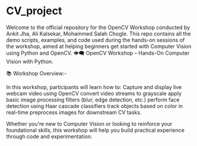 # CV_project
Welcome to the official repository for the OpenCV Workshop conducted by Ankit Jha, Ali Kalsekar, Mohammed Salah Chogle. This repo contains all the demo scripts, examples, and code used during the hands-on sessions of the workshop, aimed at helping beginners get started with Computer Vision using Python and OpenCV.
👁️‍🗨️ OpenCV Workshop – Hands-On Computer Vision with Python.

📚 Workshop Overview:- 

In this workshop, participants will learn how to:
Capture and display live webcam video using OpenCV convert video streams to grayscale apply basic image processing filters (blur, edge detection, etc.) perform face detection using Haar cascade classifiers track objects based on color in real-time preprocess images for downstream CV tasks.

Whether you're new to Computer Vision or looking to reinforce your foundational skills, this workshop will help you build practical experience through code and experimentation.
